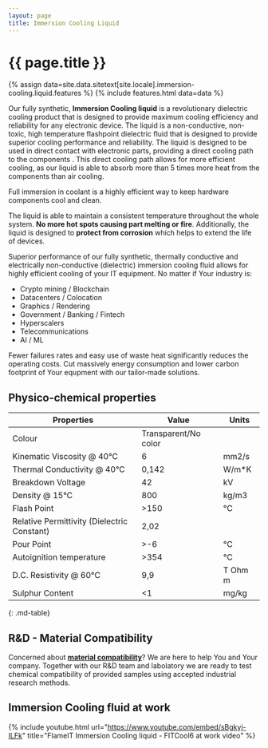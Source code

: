 ```yaml
---
layout: page
title: Immersion Cooling Liquid
---
```

# {{ page.title }}

{% assign data=site.data.sitetext[site.locale].immersion-cooling.liquid.features %}
{% include features.html data=data %}

Our fully synthetic, **Immersion Cooling liquid** is a revolutionary dielectric cooling product that is designed to provide maximum cooling efficiency and reliability for any electronic device. The liquid is a non-conductive, non-toxic, high temperature flashpoint dielectric fluid that is designed to provide superior cooling performance and reliability. The liquid is designed to be used in direct contact with electronic parts, providing a direct cooling path to the components . This direct cooling path allows for more efficient cooling, as our liquid is able to absorb more than 5 times more heat from the components than air cooling.

Full immersion in coolant is a highly efficient way to keep hardware components cool and clean.

The liquid is able to maintain a consistent temperature throughout the whole system. **No more hot spots causing part melting or fire**.  Additionally, the liquid is designed to **protect from corrosion** which helps to extend the life of devices.

Superior performance of our fully synthetic, thermally conductive and electrically non-conductive (dielectric) immersion cooling fluid allows for highly efficient cooling of your IT equipment. No matter if Your industry is:

* Crypto mining / Blockchain
* Datacenters / Colocation
* Graphics / Rendering
* Government / Banking / Fintech
* Hyperscalers
* Telecommunications
* AI / ML

 Fewer failures rates and easy use of waste heat significantly reduces the operating costs. Cut massively energy consumption and lower carbon footprint of Your  equpment with our tailor-made solutions.

## Physico-chemical properties

|Properties                                 |Value                |Units       |
--------------------------------------------|---------------------|------------|
|Colour                                     |Transparent/No color |            |
|Kinematic Viscosity @ 40°C                 |6                    |mm2/s       |
|Thermal Conductivity @ 40°C                |0,142                |W/m*K       |
|Breakdown Voltage                          |42                   |kV          |
|Density @ 15°C                             |800                  |kg/m3       |
|Flash Point                                |>150                 |°C          |
|Relative Permittivity (Dielectric Constant)|2,02                 |            |
|Pour Point                                 |>-6                  |°C          |
|Autoignition temperature                   |>354                 |°C          |
|D.C. Resistivity @ 60°C                    |9,9                  |T Ohm m     |
|Sulphur Content                            |<1                   |mg/kg       |
{: .md-table}

## R&D - Material Compatibility

Concerned about **[material compatibility](/immersion-cooling/material-compatibility)**? We are here to help You and Your company. Together with our R&D team and labolatory we are ready to test chemical compatibility of provided samples using accepted industrial research methods.

## Immersion Cooling fluid at work

{% include youtube.html url="https://www.youtube.com/embed/sBgkyj-ILFk" title="FlameIT Immersion Cooling liquid - FITCool6 at work video"  %}
